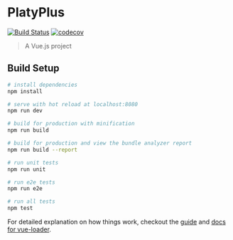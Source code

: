 # PlatyPlus
[![Build Status](https://travis-ci.org/plmercereau/platyplus.svg?branch=master)](https://travis-ci.org/plmercereau/platyplus)
[![codecov](https://codecov.io/gh/plmercereau/platyplus/branch/master/graph/badge.svg)](https://codecov.io/gh/plmercereau/platyplus)
> A Vue.js project

## Build Setup

``` bash
# install dependencies
npm install

# serve with hot reload at localhost:8080
npm run dev

# build for production with minification
npm run build

# build for production and view the bundle analyzer report
npm run build --report

# run unit tests
npm run unit

# run e2e tests
npm run e2e

# run all tests
npm test
```

For detailed explanation on how things work, checkout the [guide](http://vuejs-templates.github.io/webpack/) and [docs for vue-loader](http://vuejs.github.io/vue-loader).
